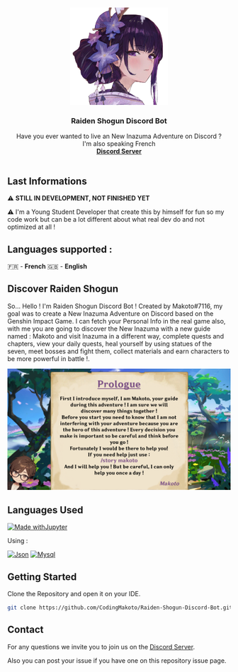 <a name="readme-top"></a>



<br />
<div align="center">
   <img src="images/avatar-gitbook.png" alt="Logo" width="220" height="220">

  <h3 align="center">Raiden Shogun Discord Bot</h3>

  <p align="center">
    Have you ever wanted to live an New Inazuma Adventure on Discord ?
    <br />
    I'm also speaking French
    <br />
    <!--<a href="https://raidenshogun.gitbook.io/docs"><strong>Documentation</strong></a>--><a href="https://discord.gg/2AePNcphrs"><strong>Discord Server</strong></a>
    <br />
    <br />
  </p>
</div>

## Last Informations

⚠️ **STILL IN DEVELOPMENT, NOT FINISHED YET**

⚠️ I'm a Young Student Developer that create this by himself for fun so my code work but can be a lot different about what real dev do and not optimized at all !

## Languages supported :

🇫🇷 - **French**
🇬🇧 - **English**

## Discover Raiden Shogun

So... Hello ! I'm Raiden Shogun Discord Bot ! Created by Makoto#7116, my goal was to create a New Inazuma Adventure on Discord based on the Genshin Impact Game. I can fetch your Personal Info in the real game also, with me you are going to discover the New Inazuma with a new guide named : Makoto and visit Inazuma in a different way, complete quests and chapters, view your daily quests, heal yourself by using statues of the seven, meet bosses and fight them, collect materials and earn characters to be more powerful in battle !.

<p align="center">
  <img src="images/1-english.jpg"/>
</p>



## Languages Used

[![Made withJupyter](https://img.shields.io/badge/Made%20with-Python-yellow?style=for-the-badge&logo=Python)](https://python.org/)

Using :

[![Json][JSON]][JSON-url]
[![Mysql][MySQL]][MySQL-url]




## Getting Started

Clone the Repository and open it on your IDE.
   ```sh
   git clone https://github.com/CodingMakoto/Raiden-Shogun-Discord-Bot.git
   ```



## Contact

For any questions we invite you to join us on the [Discord Server](https://discord.gg/2AePNcphrs).

Also you can post your issue if you have one on this repository issue page.

[raiden-example]: images/example.jpeg

[JSON]: https://img.shields.io/badge/Json-f7df1e?style=for-the-badge&logo=json&logoColor=383838
[JSON-url]: https://json.org/

[MySQL]: https://img.shields.io/badge/MySQL-005B75?style=for-the-badge&logo=mysql&logoColor=F3A01F
[MySQL-url]: https://www.mysql.com/
